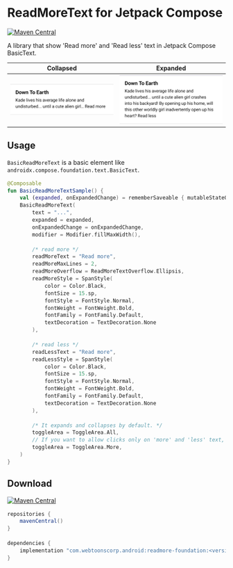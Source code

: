 # ReadMoreText for Jetpack Compose

[![Maven Central](https://img.shields.io/maven-central/v/com.webtoonscorp.android/readmore-foundation)](https://search.maven.org/artifact/com.webtoonscorp.android/readmore-foundation)

A library that show 'Read more' and 'Read less' text in Jetpack Compose BasicText.

| Collapsed                               | Expanded                              |
| --------------------------------------- | ------------------------------------- |
| <img width="300" src="collapsed.png" /> | <img width="300" src="expanded.png" /> |

## Usage

`BasicReadMoreText` is a basic element like `androidx.compose.foundation.text.BasicText`.

```kotlin
@Composable
fun BasicReadMoreTextSample() {
    val (expanded, onExpandedChange) = rememberSaveable { mutableStateOf(false) }
    BasicReadMoreText(
        text = "...",
        expanded = expanded,
        onExpandedChange = onExpandedChange,
        modifier = Modifier.fillMaxWidth(),

        /* read more */
        readMoreText = "Read more",
        readMoreMaxLines = 2,
        readMoreOverflow = ReadMoreTextOverflow.Ellipsis,
        readMoreStyle = SpanStyle(
            color = Color.Black,
            fontSize = 15.sp,
            fontStyle = FontStyle.Normal,
            fontWeight = FontWeight.Bold,
            fontFamily = FontFamily.Default,
            textDecoration = TextDecoration.None
        ),

        /* read less */
        readLessText = "Read more",
        readLessStyle = SpanStyle(
            color = Color.Black,
            fontSize = 15.sp,
            fontStyle = FontStyle.Normal,
            fontWeight = FontWeight.Bold,
            fontFamily = FontFamily.Default,
            textDecoration = TextDecoration.None
        ),

        /* It expands and collapses by default. */
        toggleArea = ToggleArea.All,
        // If you want to allow clicks only on 'more' and 'less' text, use this.
        toggleArea = ToggleArea.More,
    )
}
```

## Download

[![Maven Central](https://img.shields.io/maven-central/v/com.webtoonscorp.android/readmore-foundation)](https://search.maven.org/artifact/com.webtoonscorp.android/readmore-foundation)

```groovy
repositories {
    mavenCentral()
}

dependencies {
    implementation "com.webtoonscorp.android:readmore-foundation:<version>"
}
```
